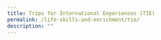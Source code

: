 ```yaml
---
title: Trips for International Experiences (TIE)
permalink: /life-skills-and-enrichment/tie/
description: ""
---
```

